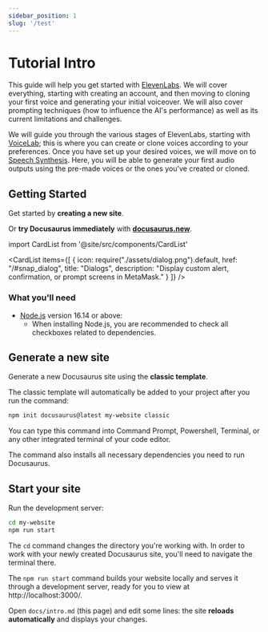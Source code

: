 ```yaml
---
sidebar_position: 1
slug: '/test'
---
```


# Tutorial Intro

This guide will help you get started with [ElevenLabs](https://elevenlabs.io). We will cover everything, starting with creating an account, and then moving to cloning your first voice and generating your initial voiceover. We will also cover prompting techniques (how to influence the AI's performance) as well as its current limitations and challenges.

We will guide you through the various stages of ElevenLabs, starting with [VoiceLab](https://elevenlabs.io/voice-lab); this is where you can create or clone voices according to your preferences. Once you have set up your desired voices, we will move on to [Speech Synthesis](https://elevenlabs.io/speech-synthesis). Here, you will be able to generate your first audio outputs using the pre-made voices or the ones you've created or cloned.






## Getting Started

Get started by **creating a new site**.

Or **try Docusaurus immediately** with **[docusaurus.new](https://docusaurus.new)**.

import CardList from '@site/src/components/CardList'

<CardList
items={[
{
icon: require("./assets/dialog.png").default,
href: "/#snap_dialog",
title: "Dialogs",
description: "Display custom alert, confirmation, or prompt screens in MetaMask."
}
]}
/>

### What you'll need

- [Node.js](https://nodejs.org/en/download/) version 16.14 or above:
  - When installing Node.js, you are recommended to check all checkboxes related to dependencies.

## Generate a new site

Generate a new Docusaurus site using the **classic template**.

The classic template will automatically be added to your project after you run the command:

```bash
npm init docusaurus@latest my-website classic
```

You can type this command into Command Prompt, Powershell, Terminal, or any other integrated terminal of your code editor.

The command also installs all necessary dependencies you need to run Docusaurus.

## Start your site

Run the development server:

```bash
cd my-website
npm run start
```

The `cd` command changes the directory you're working with. In order to work with your newly created Docusaurus site, you'll need to navigate the terminal there.

The `npm run start` command builds your website locally and serves it through a development server, ready for you to view at http://localhost:3000/.

Open `docs/intro.md` (this page) and edit some lines: the site **reloads automatically** and displays your changes.
